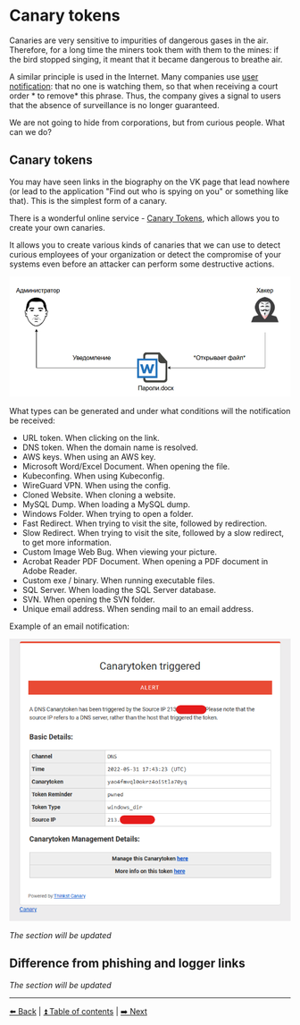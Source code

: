 # Canary tokens

Canaries are very sensitive to impurities of dangerous gases in the air.
Therefore, for a long time the miners took them with them to the mines:
if the bird stopped singing, it meant that it became dangerous to breathe air.

A similar principle is used in the Internet. Many
companies use [user notification](https://en.wikipedia.org/wiki/Warrant_canary):
that no one is watching them, so that when receiving a court
order * to remove* this phrase. Thus, the company gives a signal to users
that the absence of surveillance is no longer guaranteed.

We are not going to hide from corporations, but from curious people.
What can we do?

## Canary tokens

You may have seen links in the biography on the VK page that
lead nowhere (or lead to the application "Find out who is spying on you" or
something like that). This is the simplest form of a canary.

There is a wonderful online service - [Canary Tokens](https://canarytokens.org/generate), which allows you to create your own canaries.

It allows you to create various kinds of canaries that we can use to detect curious employees of your organization or detect the compromise of your systems even before an attacker can perform some destructive actions.

<img width="550" alt="Disabling autofill in the search bar" src="../img/canary_token_flow.png">

What types can be generated and under what conditions will the notification be received:
- URL token. When clicking on the link.
- DNS token. When the domain name is resolved.
- AWS keys. When using an AWS key.
-  Microsoft Word/Excel Document. When opening the file.
-  Kubeconfing. When using Kubeconfig.
-  WireGuard VPN. When using the config.
-  Cloned Website. When cloning a website.
-  MySQL Dump. When loading a MySQL dump.
-  Windows Folder. When trying to open a folder.
-  Fast Redirect. When trying to visit the site, followed by redirection.
-  Slow Redirect. When trying to visit the site, followed by a slow redirect, to get more information.
-  Custom Image Web Bug. When viewing your picture.
-  Acrobat Reader PDF Document. When opening a PDF document in Adobe Reader.
-  Custom exe / binary. When running executable files.
-  SQL Server. When loading the SQL Server database.
-  SVN. When opening the SVN folder.
-  Unique email address. When sending mail to an email address.

Example of an email notification:

<img width="550" alt="Example of canary token report" src="../img/canary_token_example.png">

*The section will be updated*

## Difference from phishing and logger links

*The section will be updated*

---

[⬅️ Back](./breach-detection.md) | [⏫ Table of contents](../README.md) | [➡️ Next](./making-breaches-useless.md)